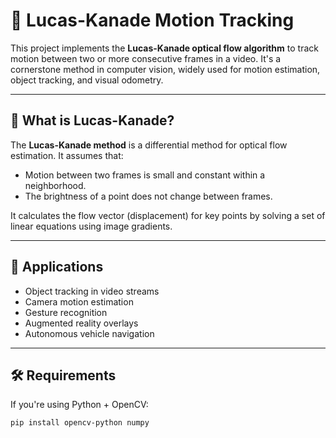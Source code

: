 # 🎯 Lucas-Kanade Motion Tracking

This project implements the **Lucas-Kanade optical flow algorithm** to track motion between two or more consecutive frames in a video. It's a cornerstone method in computer vision, widely used for motion estimation, object tracking, and visual odometry.

---

## 📌 What is Lucas-Kanade?

The **Lucas-Kanade method** is a differential method for optical flow estimation. It assumes that:
- Motion between two frames is small and constant within a neighborhood.
- The brightness of a point does not change between frames.

It calculates the flow vector (displacement) for key points by solving a set of linear equations using image gradients.

---

## 🧠 Applications

- Object tracking in video streams
- Camera motion estimation
- Gesture recognition
- Augmented reality overlays
- Autonomous vehicle navigation

---

## 🛠️ Requirements

If you're using Python + OpenCV:

```bash
pip install opencv-python numpy
